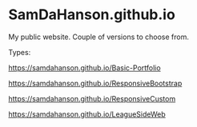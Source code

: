 # SamDaHanson.github.io 

My public website. Couple of versions to choose from.

Types:

  https://samdahanson.github.io/Basic-Portfolio

  https://samdahanson.github.io/ResponsiveBootstrap
  
  https://samdahanson.github.io/ResponsiveCustom

  https://samdahanson.github.io/LeagueSideWeb
  
